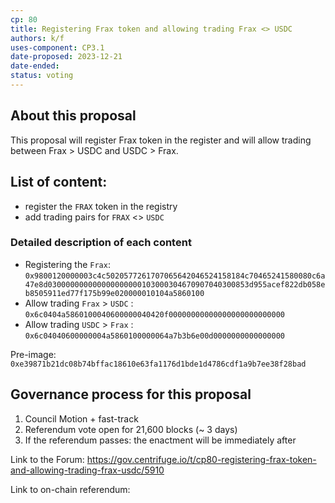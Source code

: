 ```yaml
---
cp: 80
title: Registering Frax token and allowing trading Frax <> USDC
authors: k/f
uses-component: CP3.1
date-proposed: 2023-12-21
date-ended: 
status: voting
---
```


## About this proposal
This proposal will register Frax token in the register and will allow trading between Frax > USDC and USDC > Frax. 

## List of content:
* register the `FRAX` token in the registry
* add trading pairs for `FRAX` <> `USDC`

### Detailed description of each content 
* Registering the `Frax`:
`0x9800120000003c4c5020577261707065642046524158184c70465241580080c6a47e8d030000000000000000000103000304670907040300853d955acef822db058eb8505911ed77f175b99e020000010104a5860100`
* Allow trading `Frax` > `USDC` :
`0x6c0404a5860100040600000040420f00000000000000000000000000`
* Allow trading `USDC` > `Frax` :
`0x6c04040600000004a5860100000064a7b3b6e00d0000000000000000`

Pre-image: `0xe39871b21dc08b74bffac18610e63fa1176d1bde1d4786cdf1a9b7ee38f28bad`


## Governance process for this proposal
1. Council Motion + fast-track
2. Referendum vote open for 21,600 blocks (~ 3 days)
3. If the referendum passes: the enactment will be immediately after


Link to the Forum: https://gov.centrifuge.io/t/cp80-registering-frax-token-and-allowing-trading-frax-usdc/5910

Link to on-chain referendum:
